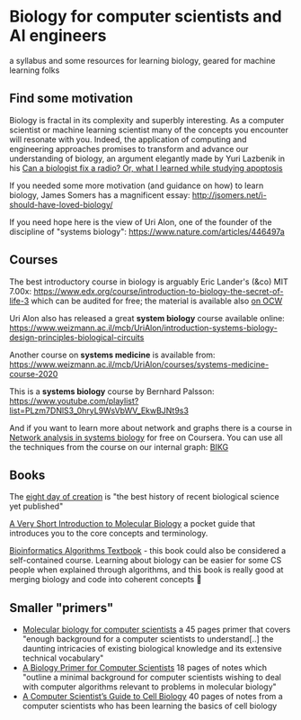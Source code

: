 # Biology for computer scientists and AI engineers

a syllabus and some resources for learning biology, geared for machine learning folks

## Find some motivation

Biology is fractal in its complexity and superbly interesting.
As a computer scientist or machine learning scientist many of the concepts you encounter will resonate with you.
Indeed, the application of computing and engineering approaches promises to transform and advance our understanding of biology, an argument elegantly made by Yuri Lazbenik in his [Can a biologist fix a radio? Or, what I learned while studying apoptosis](https://www.cell.com/cancer-cell/fulltext/S1535-6108(02)00133-2)

If you needed some more motivation (and guidance on how) to learn biology, James Somers has a magnificent essay: <http://jsomers.net/i-should-have-loved-biology/>

If you need hope here is the view of Uri Alon, one of the founder of the discipline of "systems biology": <https://www.nature.com/articles/446497a>

## Courses

The best introductory course in biology is arguably Eric Lander's (&co) MIT 7.00x: <https://www.edx.org/course/introduction-to-biology-the-secret-of-life-3> which can be audited for free; the material is available also [on OCW](https://ocw.mit.edu/courses/biology/7-01sc-fundamentals-of-biology-fall-2011/)

Uri Alon also has released a great **system biology** course available online: <https://www.weizmann.ac.il/mcb/UriAlon/introduction-systems-biology-design-principles-biological-circuits>

Another course on **systems medicine** is available from: <https://www.weizmann.ac.il/mcb/UriAlon/courses/systems-medicine-course-2020>

This is a **systems biology** course by Bernhard Palsson: <https://www.youtube.com/playlist?list=PLzm7DNlS3_0hryL9WsVbWV_EkwBJNt9s3>

And if you want to learn more about network and graphs there is a course in [Network analysis in systems biology](https://www.coursera.org/learn/network-biology) for free on Coursera. You can use all the techniques from the course on our internal graph: [BIKG](https://bikg.astrazeneca.net)

## Books

The [eight day of creation](https://www.amazon.com/The-Eighth-Day-Creation-Commemorative/dp/0879694785) is "the best history of recent biological science yet published"

[A Very Short Introduction to Molecular Biology](https://www.veryshortintroductions.com/view/10.1093/actrade/9780198723882.001.0001/actrade-9780198723882) a pocket guide that introduces you to the core concepts and terminology.

[Bioinformatics Algorithms Textbook](https://www.bioinformaticsalgorithms.org/) - this book could also be considered a self-contained course. Learning about biology can be easier for some CS people when explained through algorithms, and this book is really good at merging biology and code into coherent concepts 🙂

## Smaller "primers"

- [Molecular biology for computer scientists](https://tandy.cs.illinois.edu/Hunter_MolecularBiology.pdf) a 45 pages primer that covers "enough background for a computer scientists to understand[..] the daunting intricacies of existing biological knowledge and its extensive technical vocabulary"
- [A Biology Primer for Computer Scientists](http://web.stanford.edu/class/cs173/papers/bioprimer.pdf) 18 pages of notes which "outline a minimal background for computer scientists wishing to deal with computer algorithms relevant to problems in molecular biology"
- [A Computer Scientist’s Guide to Cell Biology](https://wwcohen.github.io/GuideToBiology-sampleChapter-release1.4.pdf) 40 pages of notes from a computer scientists who has been learning the basics of cell biology
